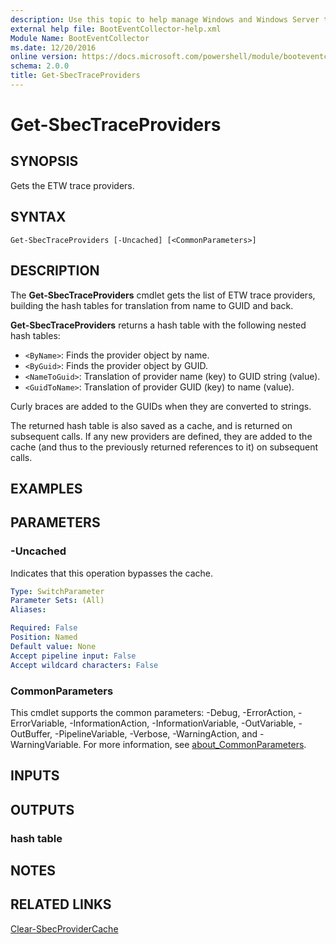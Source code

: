 ```yaml
---
description: Use this topic to help manage Windows and Windows Server technologies with Windows PowerShell.
external help file: BootEventCollector-help.xml
Module Name: BootEventCollector
ms.date: 12/20/2016
online version: https://docs.microsoft.com/powershell/module/booteventcollector/get-sbectraceproviders?view=windowsserver2016-ps&wt.mc_id=ps-gethelp
schema: 2.0.0
title: Get-SbecTraceProviders
---
```


# Get-SbecTraceProviders

## SYNOPSIS
Gets the ETW trace providers.

## SYNTAX

```
Get-SbecTraceProviders [-Uncached] [<CommonParameters>]
```

## DESCRIPTION
The **Get-SbecTraceProviders** cmdlet gets the list of ETW trace providers, building the hash tables for translation from name to GUID and back.

**Get-SbecTraceProviders** returns a hash table with the following nested hash tables: 

- `<ByName>`: Finds the provider object by name. 
- `<ByGuid>`: Finds the provider object by GUID. 
- `<NameToGuid>`: Translation of provider name (key) to GUID string (value). 
- `<GuidToName>`: Translation of provider GUID (key) to name (value).

Curly braces are added to the GUIDs when they are converted to strings.

The returned hash table is also saved as a cache, and is returned on subsequent calls.
If any new providers are defined, they are added to the cache (and thus to the previously returned references to it) on subsequent calls.

## EXAMPLES


## PARAMETERS

### -Uncached
Indicates that this operation bypasses the cache.

```yaml
Type: SwitchParameter
Parameter Sets: (All)
Aliases: 

Required: False
Position: Named
Default value: None
Accept pipeline input: False
Accept wildcard characters: False
```

### CommonParameters
This cmdlet supports the common parameters: -Debug, -ErrorAction, -ErrorVariable, -InformationAction, -InformationVariable, -OutVariable, -OutBuffer, -PipelineVariable, -Verbose, -WarningAction, and -WarningVariable. For more information, see [about_CommonParameters](https://go.microsoft.com/fwlink/?LinkID=113216).

## INPUTS

## OUTPUTS

### hash table

## NOTES

## RELATED LINKS

[Clear-SbecProviderCache](./Clear-SbecProviderCache.md)

